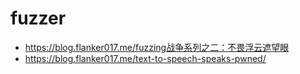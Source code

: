 

# fuzzer

- https://blog.flanker017.me/fuzzing战争系列之二：不畏浮云遮望眼
- https://blog.flanker017.me/text-to-speech-speaks-pwned/ 
